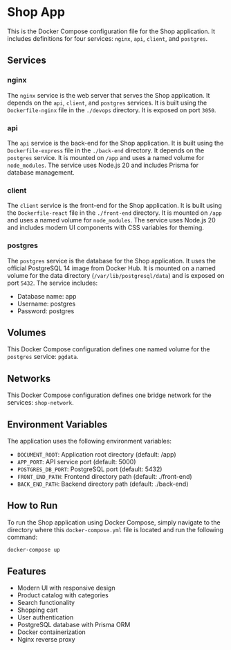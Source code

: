 # Shop App 

This is the Docker Compose configuration file for the Shop application. It includes definitions for four services: `nginx`, `api`, `client`, and `postgres`.

## Services

### nginx

The `nginx` service is the web server that serves the Shop application. It depends on the `api`, `client`, and `postgres` services. It is built using the `Dockerfile-nginx` file in the `./devops` directory. It is exposed on port `3050`.

### api

The `api` service is the back-end for the Shop application. It is built using the `Dockerfile-express` file in the `./back-end` directory. It depends on the `postgres` service. It is mounted on `/app` and uses a named volume for `node_modules`. The service uses Node.js 20 and includes Prisma for database management.

### client

The `client` service is the front-end for the Shop application. It is built using the `Dockerfile-react` file in the `./front-end` directory. It is mounted on `/app` and uses a named volume for `node_modules`. The service uses Node.js 20 and includes modern UI components with CSS variables for theming.

### postgres

The `postgres` service is the database for the Shop application. It uses the official PostgreSQL 14 image from Docker Hub. It is mounted on a named volume for the data directory (`/var/lib/postgresql/data`) and is exposed on port `5432`. The service includes:
- Database name: app
- Username: postgres
- Password: postgres

## Volumes

This Docker Compose configuration defines one named volume for the `postgres` service: `pgdata`.

## Networks

This Docker Compose configuration defines one bridge network for the services: `shop-network`.

## Environment Variables

The application uses the following environment variables:
- `DOCUMENT_ROOT`: Application root directory (default: /app)
- `APP_PORT`: API service port (default: 5000)
- `POSTGRES_DB_PORT`: PostgreSQL port (default: 5432)
- `FRONT_END_PATH`: Frontend directory path (default: ./front-end)
- `BACK_END_PATH`: Backend directory path (default: ./back-end)

## How to Run

To run the Shop application using Docker Compose, simply navigate to the directory where this `docker-compose.yml` file is located and run the following command:

```bash
docker-compose up
```

## Features

- Modern UI with responsive design
- Product catalog with categories
- Search functionality
- Shopping cart
- User authentication
- PostgreSQL database with Prisma ORM
- Docker containerization
- Nginx reverse proxy
